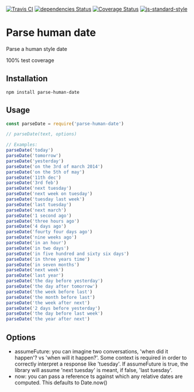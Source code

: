 [![Travis CI](https://travis-ci.org/alanclarke/parse-human-date.svg?branch=master)](https://travis-ci.org/alanclarke/parse-human-date)
[![dependencies Status](https://david-dm.org/alanclarke/parse-human-date/status.svg)](https://david-dm.org/alanclarke/parse-human-date)
[![Coverage Status](https://coveralls.io/repos/github/alanclarke/parse-human-date/badge.svg?branch=master)](https://coveralls.io/github/alanclarke/parse-human-date?branch=master)
[![js-standard-style](https://img.shields.io/badge/code%20style-standard-brightgreen.svg)](http://standardjs.com/)


# Parse human date

Parse a human style date

100% test coverage


## Installation

`npm install parse-human-date`

## Usage

```js
const parseDate = require('parse-human-date')

// parseDate(text, options)

// Examples:
parseDate('today')
parseDate('tomorrow')
parseDate('yesterday')
parseDate('on the 3rd of march 2014')
parseDate('on the 5th of may')
parseDate('11th dec')
parseDate('3rd feb')
parseDate('next tuesday')
parseDate('next week on tuesday')
parseDate('tuesday last week')
parseDate('last tuesday')
parseDate('next march')
parseDate('1 second ago')
parseDate('three hours ago')
parseDate('4 days ago')
parseDate('fourty four days ago')
parseDate('nine weeks ago')
parseDate('in an hour')
parseDate('in two days')
parseDate('in five hundred and sixty six days')
parseDate('in three years time')
parseDate('in seven months')
parseDate('next week')
parseDate('last year')
parseDate('the day before yesterday')
parseDate('the day after tomorrow')
parseDate('the week before last')
parseDate('the month before last')
parseDate('the week after next')
parseDate('2 days before yesterday')
parseDate('the day before last week')
parseDate('the year after next')
```

## Options

- assumeFuture: you can imagine two conversations, 'when did it happen'? vs 'when will it happen?'. Some context is required in order to correctly interpret a response like 'tuesday'. If assumeFuture is true, the library will assume 'next tuesday' is meant, if false, 'last tuesday'.
- now: you can pass a reference ts against which any relative dates are computed. This defaults to Date.now()
